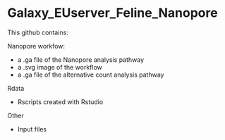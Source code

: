 # Galaxy_EUserver_Feline_Nanopore
This github contains:

Nanopore workfow: 
- a .ga file of the Nanopore analysis pathway
- a .svg image of the workflow 
- a .ga file of the alternative count analysis pathway

Rdata 
- Rscripts created with Rstudio 

Other
- Input files 


